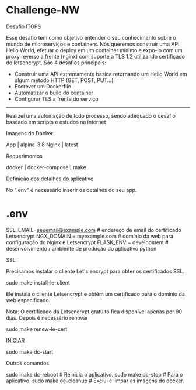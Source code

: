 # Challenge-NW


Desafio ITOPS


Esse desafio tem como objetivo entender o seu conhecimento sobre o mundo de microserviços e containers.
Nós queremos construir uma API Hello World, efetuar o deploy em um container mínimo e expo-lo com um proxy reverso a frente (nginx) com suporte a TLS 1.2 utilizando certificado do letsencrypt.
São 4 desafios principais:

- Construir uma API extremamente basica retornando um Hello World em algum método HTTP (GET, POST, PUT...)
- Escrever um Dockerfile
- Automatizar o build do container
- Configurar TLS a frente do serviço

------------------------------------------------------------------------------

Realizei uma automação de todo processo, sendo adequado o desafio baseado em scripts e estudos na internet

Imagens do Docker

App | alpine-3.8
Nginx | latest

Requerimentos 

docker | docker-compose	| make

Definição dos detalhes do aplicativo

No ".env" é necessário inserir os detalhes do seu app.

# .env 
SSL_EMAIL=seuemail@example.com   # endereço de email do certificado 
Letsencrypt NGX_DOMAIN = myexample.com   # domínio da web para configuração do Nginx e Letsencrypt 
FLASK_ENV = development           # desenvolvimento / ambiente de produção do aplicativo python


SSL

Precisamos instalar o cliente Let's encrypt para obter os certificados SSL.

sudo make install-le-client

Ele instala o cliente Letsencrypt e obtém um certificado para o domínio da web especificado.

Nota: O certificado da Letsencrypt gratuito fica disponível apenas por 90 dias. Depois é necessário renovar

sudo make renew-le-cert

INICIAR

sudo make dc-start


Outros comandos

sudo make dc-reboot    # Reinicia o aplicativo. 
sudo make dc-stop      # Para o aplicativo. 
sudo make dc-cleanup   # Exclui e limpar as imagens do docker.
